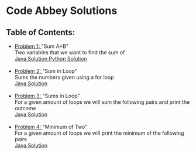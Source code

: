 # Code Abbey Solutions

<h2> Table of Contents: </h2>

<p>
  <ul>
    <li> <a href= "http://www.codeabbey.com/index/task_view/sum-of-two" target="_blank" > Problem 1: </a> "Sum A+B" <br>
          Two variables that we want to find the sum of <br>
         <a href= "https://www.github.com/meganroche/CodeAbbeySolutions/tree/master/Java/sum_a_b.java" target="_blank" > Java Solution </a> <a href= "https://www.github.com/meganroche/CodeAbbeySolutions/tree/master/Python/SumAB.py" target="_blank" > Python Solution </a> </li> <br>
    
   <li> <a href= "http://www.codeabbey.com/index/task_view/sum-in-loop" target="_blank" > Problem 2: </a> "Sum in Loop" <br>
          Sums the numbers given using a for loop <br>
         <a href= "https://www.github.com/meganroche/CodeAbbeySolutions/tree/master/Java/SumLoop.java" target="_blank" > Java Solution </a> </li> <br>
         
   <li> <a href= "http://www.codeabbey.com/index/task_view/sums-in-loop" target="_blank" > Problem 3: </a> "Sums in Loop" <br>
          For a given amount of loops we will sum the following pairs and print the outcome <br>
         <a href= "https://www.github.com/meganroche/CodeAbbeySolutions/tree/master/Java/SumsLoop.java" target="_blank" > Java Solution </a> </li> <br>
     
   <li> <a href= "http://www.codeabbey.com/index/task_view/min-of-two" target="_blank" > Problem 4: </a> "Minimum of Two" <br>
          For a given amount of loops we will print the minimum of the following pairs <br>
         <a href= "https://www.github.com/meganroche/CodeAbbeySolutions/tree/master/Java/MinimumTwo.java" target="_blank" > Java Solution </a> </li> <br>
    
  </ul>
 </p>

